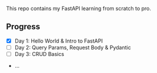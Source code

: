 This repo contains my FastAPI learning from scratch to pro.

## Progress

- [x] Day 1: Hello World & Intro to FastAPI
- [ ] Day 2: Query Params, Request Body & Pydantic
- [ ] Day 3: CRUD Basics
- ...
